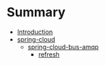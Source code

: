 # Summary

* [Introduction](README.md)
* [spring-cloud](spring-cloud/README.md)
  * [spring-cloud-bus-amqp](spring-cloud/spring-cloud-bus-amqp/REA)
    * [refresh](spring-cloud/spring-cloud-bus-amqp/refresh.md)